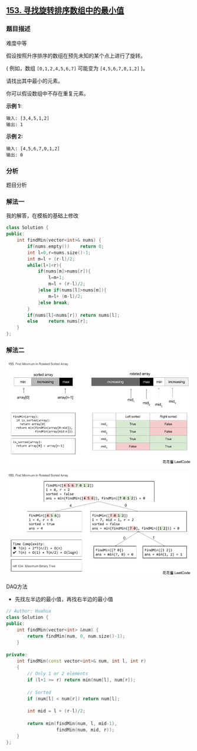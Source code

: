 ## [153. 寻找旋转排序数组中的最小值](https://leetcode-cn.com/problems/find-minimum-in-rotated-sorted-array/)

### 题目描述

难度中等

假设按照升序排序的数组在预先未知的某个点上进行了旋转。

( 例如，数组 `[0,1,2,4,5,6,7]` 可能变为 `[4,5,6,7,0,1,2]` )。

请找出其中最小的元素。

你可以假设数组中不存在重复元素。

**示例 1:**

```
输入: [3,4,5,1,2]
输出: 1
```

**示例 2:**

```
输入: [4,5,6,7,0,1,2]
输出: 0
```

### 分析

题目分析

### 解法一

我的解答，在模板的基础上修改

```c++
class Solution {
public:
    int findMin(vector<int>& nums) {
        if(nums.empty())    return 0;
        int l=0,r=nums.size()-1;
        int m=l + (r-l)/2;
        while(l+1<r){
            if(nums[m]>nums[r]){
                l=m+1;
                m=l + (r-l)/2;
            }else if(nums[l]>nums[m]){
                m=l+ (m-l)/2;
            }else break;
        }
        if(nums[l]<nums[r]) return nums[l];
        else    return nums[r];
    }
};
```

### 解法二

![153-ep38-1](../images/153-ep38-1-2549437.png)

![153-ep38-2](../images/153-ep38-2.png)

DAQ方法

- 先找左半边的最小值，再找右半边的最小值

```c++
// Author: Huahua
class Solution {
public:
    int findMin(vector<int> &num) {
        return findMin(num, 0, num.size()-1);
    }
    
private:
    int findMin(const vector<int>& num, int l, int r)
    {
        // Only 1 or 2 elements
        if (l+1 >= r) return min(num[l], num[r]);
        
        // Sorted
        if (num[l] < num[r]) return num[l];
        
        int mid = l + (r-l)/2; 
        
        return min(findMin(num, l, mid-1), 
                   findMin(num, mid, r));
    }
};
```

